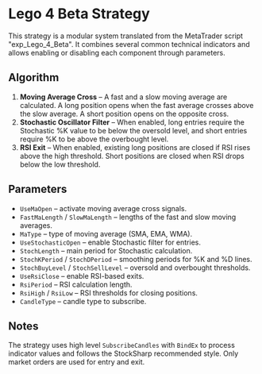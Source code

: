 # Lego 4 Beta Strategy

This strategy is a modular system translated from the MetaTrader script "exp_Lego_4_Beta". It combines several common technical indicators and allows enabling or disabling each component through parameters.

## Algorithm

1. **Moving Average Cross** – A fast and a slow moving average are calculated. A long position opens when the fast average crosses above the slow average. A short position opens on the opposite cross.
2. **Stochastic Oscillator Filter** – When enabled, long entries require the Stochastic %K value to be below the oversold level, and short entries require %K to be above the overbought level.
3. **RSI Exit** – When enabled, existing long positions are closed if RSI rises above the high threshold. Short positions are closed when RSI drops below the low threshold.

## Parameters

- `UseMaOpen` – activate moving average cross signals.
- `FastMaLength` / `SlowMaLength` – lengths of the fast and slow moving averages.
- `MaType` – type of moving average (SMA, EMA, WMA).
- `UseStochasticOpen` – enable Stochastic filter for entries.
- `StochLength` – main period for Stochastic calculation.
- `StochKPeriod` / `StochDPeriod` – smoothing periods for %K and %D lines.
- `StochBuyLevel` / `StochSellLevel` – oversold and overbought thresholds.
- `UseRsiClose` – enable RSI-based exits.
- `RsiPeriod` – RSI calculation length.
- `RsiHigh` / `RsiLow` – RSI thresholds for closing positions.
- `CandleType` – candle type to subscribe.

## Notes

The strategy uses high level `SubscribeCandles` with `BindEx` to process indicator values and follows the StockSharp recommended style. Only market orders are used for entry and exit.
